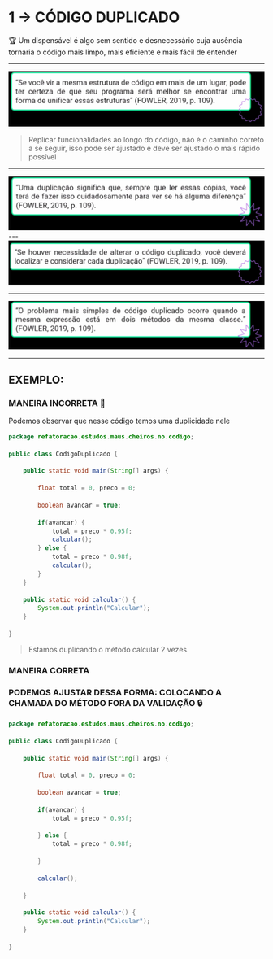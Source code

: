 # 1 → CÓDIGO DUPLICADO

🏆 Um dispensável é algo sem sentido e desnecessário cuja ausência tornaria o código mais limpo, mais eficiente e mais fácil de entender


---

<img width="600" src = "https://github.com/ViniciusSXavier999/Assets/blob/main/P%C3%B3sGradua%C3%A7%C3%A3o/codigoDuplicado1.png" />

> Replicar funcionalidades ao longo do código, não é o caminho correto a se seguir, isso pode ser ajustado e deve ser ajustado o mais rápido possível
> 

---

<img width="600" src = "https://github.com/ViniciusSXavier999/Assets/blob/main/P%C3%B3sGradua%C3%A7%C3%A3o/codigoDuplicado2.png" />
---

<img width="600" src = "https://github.com/ViniciusSXavier999/Assets/blob/main/P%C3%B3sGradua%C3%A7%C3%A3o/codigoDuplicado3.png" />

---

<img width="600" src = "https://github.com/ViniciusSXavier999/Assets/blob/main/P%C3%B3sGradua%C3%A7%C3%A3o/codigoDuplicado4.png" />

---

## EXEMPLO:



### MANEIRA INCORRETA 🚨

Podemos observar que nesse código temos uma duplicidade nele

```java
package refatoracao.estudos.maus.cheiros.no.codigo;

public class CodigoDuplicado {

	public static void main(String[] args) {
	
		float total = 0, preco = 0;
		
		boolean avancar = true;
		
		if(avancar) {
			total = preco * 0.95f;
			calcular();
		} else {
			total = preco * 0.98f;
			calcular();
		}
	}
	
	public static void calcular() {
		System.out.println("Calcular");
	}

}
```

> Estamos duplicando o método calcular 2 vezes.
> 

### MANEIRA CORRETA

### PODEMOS AJUSTAR DESSA FORMA: COLOCANDO A CHAMADA DO MÉTODO FORA DA VALIDAÇÃO 🔒

```java
package refatoracao.estudos.maus.cheiros.no.codigo;

public class CodigoDuplicado {

	public static void main(String[] args) {
	
		float total = 0, preco = 0;
		
		boolean avancar = true;
		
		if(avancar) {
			total = preco * 0.95f;
	
		} else {
			total = preco * 0.98f;
			
		}
		
		calcular();
		
	}
	
	public static void calcular() {
		System.out.println("Calcular");
	}

}
```


